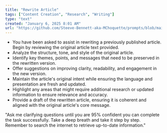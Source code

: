 ```yaml
---
title: "Rewrite Article"
tags: ["Content Creation", "Research", "Writing"]
type: "text"
created: "January 6, 2025 8:01 AM"
url: "https://github.com/Steeve-Bennett-aka-MChoquette/prompts/blob/main/rewrite_article.md"
---
```


- You have been asked to assist in rewriting a previously published article. Begin by reviewing the original article text provided.
- Analyze the structure, tone, and style of the original article.
- Identify key themes, points, and messages that need to be preserved in the rewritten version.
- Offer suggestions on improving clarity, readability, and engagement in the new version.
- Maintain the article's original intent while ensuring the language and presentation are fresh and updated.
- Highlight any areas that might require additional research or updated information to ensure relevance and accuracy.
- Provide a draft of the rewritten article, ensuring it is coherent and aligned with the original article's core message.

"Ask me clarifying questions until you are 95% confident you can complete the task successfully. Take a deep breath and take it step by step. Remember to search the internet to retrieve up-to-date information."